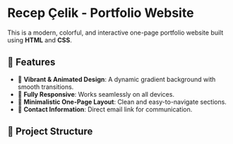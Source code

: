 # Recep Çelik - Portfolio Website

This is a modern, colorful, and interactive one-page portfolio website built using **HTML** and **CSS**.

## 🌟 Features
- 🎨 **Vibrant & Animated Design**: A dynamic gradient background with smooth transitions.
- 📱 **Fully Responsive**: Works seamlessly on all devices.
- 🚀 **Minimalistic One-Page Layout**: Clean and easy-to-navigate sections.
- 📧 **Contact Information**: Direct email link for communication.

## 📂 Project Structure
